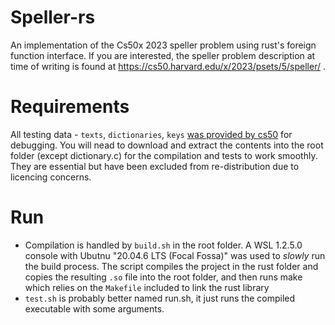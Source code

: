 # Speller-rs

An implementation of the Cs50x 2023 speller problem using rust's foreign function interface.
If you are interested, the speller problem description at time of writing is found at https://cs50.harvard.edu/x/2023/psets/5/speller/ .

# Requirements
All testing data - `texts`, `dictionaries`, `keys` [was provided by cs50](https://cdn.cs50.net/2022/fall/psets/5/speller.zip) for debugging. You will nead to download and extract the contents into the root folder (except dictionary.c) for the compilation and tests to work smoothly. They are essential but have been excluded from re-distribution due to licencing concerns.

# Run
- Compilation is handled by `build.sh` in the root folder. A WSL 1.2.5.0 console with Ubutnu "20.04.6 LTS (Focal Fossa)" was used to *slowly* run the build process.
The script compiles the project in the rust folder and copies the resulting `.so` file into the root folder, and then runs make which relies on the `Makefile` included to link the rust library
- `test.sh` is probably better named run.sh, it just runs the compiled executable with some arguments.
